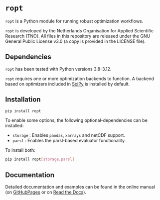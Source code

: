 # `ropt`
`ropt` is a Python module for running robust optimization workflows.

`ropt` is developed by the Netherlands Organisation for Applied Scientific
Research (TNO). All files in this repository are released under the GNU General
Public License v3.0 (a copy is provided in the LICENSE file).

## Dependencies
`ropt` has been tested with Python versions 3.8-3.12.

`ropt` requires one or more optimization backends to function. A backend based
on optimizers included in [SciPy](https://scipy.org/) is installed by default.

## Installation
```bash
pip install ropt
```

To enable some options, the following optional-dependencies can be installed:

- `storage` : Enables `pandas`, `xarrays` and netCDF support.
- `parsl`   : Enables the parsl-based evaluator functionality.

To install both:
```bash
pip install ropt[storage,parsl]
```

## Documentation
Detailed documentation and examples can be found in the online manual (on
[GitHubPages](https://tno-ropt.github.io/ropt/) or on [Read the
Docs](https://ropt.readthedocs.io/)).
